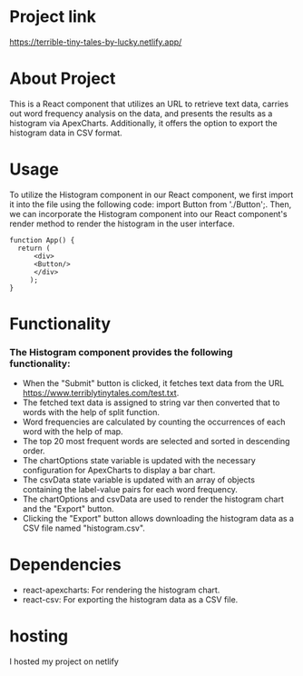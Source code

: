 # Project link
https://terrible-tiny-tales-by-lucky.netlify.app/



# About Project
This is a React component that utilizes an URL to retrieve text data, carries out word frequency analysis on the data, and presents the results as a histogram via ApexCharts. Additionally, it offers the option to export the histogram data in CSV format.

# Usage
To utilize the Histogram component in our React component, we first import it into the file using the following code: import Button from './Button';. Then, we can incorporate the Histogram component into our React component's render method to render the histogram in the user interface.
```
function App() {
  return (
      <div>
      <Button/>
      </div>
     );
}
```

# Functionality
### The Histogram component provides the following functionality:

* When the "Submit" button is clicked, it fetches text data from the URL https://www.terriblytinytales.com/test.txt.
* The fetched text data is assigned to string var then converted that to words with the help of split function.
* Word frequencies are calculated by counting the occurrences of each word with the help of map.
* The top 20 most frequent words are selected and sorted in descending order.
* The chartOptions state variable is updated with the necessary configuration for ApexCharts to display a bar chart.
* The csvData state variable is updated with an array of objects containing the label-value pairs for each word frequency.
* The chartOptions and csvData are used to render the histogram chart and the "Export" button.
* Clicking the "Export" button allows downloading the histogram data as a CSV file named "histogram.csv".

# Dependencies
* react-apexcharts: For rendering the histogram chart.
* react-csv: For exporting the histogram data as a CSV file.
# hosting
I hosted my project on netlify
